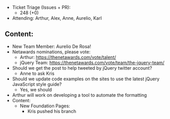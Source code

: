 * Ticket Triage (Issues + PR):
  * 248 (+0)
* Attending: Arthur, Alex, Anne, Aurelio, Karl

## Content:
* New Team Member: Aurelio De Rosa!
* Netawards nominations, please vote:
  * Arthur: https://thenetawards.com/vote/talent/
  * jQuery Team: https://thenetawards.com/vote/team/the-jquery-team/
* Should we get the post to help tweeted by jQuery twitter account?
  * Anne to ask Kris
* Should we update code examples on the sites to use the latest jQuery JavaScript style guide?
  * Yes, we should
* Arthur will work on developing a tool to automate the formatting
* Content:
  * New Foundation Pages:
    * Kris pushed his branch
